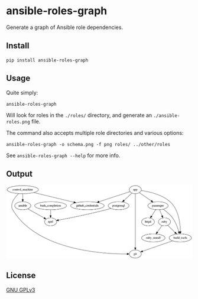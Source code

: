 # ansible-roles-graph

Generate a graph of Ansible role dependencies.

## Install

    pip install ansible-roles-graph

## Usage

Quite simply:

    ansible-roles-graph

Will look for roles in the `./roles/` directory, and generate an `./ansible-roles.png` file.

The command also accepts multiple role directories and various options:

    ansible-roles-graph -o schema.png -f png roles/ ../other/roles

See `ansible-roles-graph --help` for more info.

## Output

![PNG example](./example.png)

## License

[GNU GPLv3](https://www.gnu.org/licenses/gpl.html)
